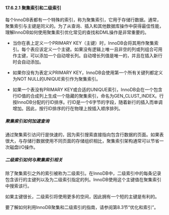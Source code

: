 #### 17.6.2.1 聚集索引和二级索引

每个InnoDB表都有一个特殊的索引，称为聚集索引，它用于存储行数据。通常，聚集索引与主键是同义的。为了从查询、插入和其他数据库操作中获得最佳性能，理解InnoDB如何使用聚集索引优化常见的查找和DML操作是非常重要的。

- 当你在表上定义一个PRIMARY KEY（主键）时，InnoDB会将其用作聚集索引。每个表应该定义一个主键。如果没有逻辑上唯一且非空的列或列组合可用作主键，可以添加一个自动增长列。自动增长列值是唯一的，并且在插入新行时会自动添加。

- 如果你没有为表定义PRIMARY KEY，InnoDB会使用第一个所有关键列都定义为NOT NULL的UNIQUE索引作为聚集索引。

- 如果一个表没有PRIMARY KEY或合适的UNIQUE索引，InnoDB会在一个包含行ID值的合成列上生成一个隐藏的聚集索引，命名为GEN_CLUST_INDEX。行按InnoDB分配的行ID排序。行ID是一个6字节的字段，随着新行的插入而单调增加。因此，按行ID排序的行在物理上按插入顺序排列。


##### 聚集索引如何加速查询

通过聚集索引访问行是快速的，因为索引搜索直接指向包含行数据的页面。如果表很大，与存储行数据使用不同页面的存储组织相比，聚集索引架构通常可以节省一次磁盘I/O操作。

##### 二级索引如何与聚集索引相关

除了聚集索引之外的索引被称为二级索引。在InnoDB中，二级索引中的每条记录包含该行的主键列以及为二级索引指定的列。InnoDB使用这个主键值在聚集索引中搜索该行。

如果主键很长，二级索引将使用更多的空间，因此拥有一个短的主键是有利的。

要了解如何利用InnoDB聚集和二级索引的指南，请参阅第8.3节“优化和索引”。